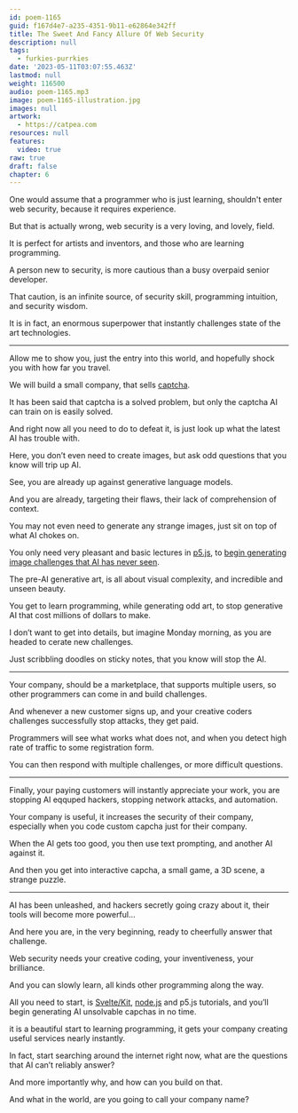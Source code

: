 ```yaml
---
id: poem-1165
guid: f167d4e7-a235-4351-9b11-e62864e342ff
title: The Sweet And Fancy Allure Of Web Security
description: null
tags:
  - furkies-purrkies
date: '2023-05-11T03:07:55.463Z'
lastmod: null
weight: 116500
audio: poem-1165.mp3
image: poem-1165-illustration.jpg
images: null
artwork:
  - https://catpea.com
resources: null
features:
  video: true
raw: true
draft: false
chapter: 6
---
```


One would assume that a programmer who is just learning,
shouldn't enter web security, because it requires experience.

But that is actually wrong,
web security is a very loving, and lovely, field.

It is perfect for artists and inventors,
and those who are learning programming.

A person new to security,
is more cautious than a busy overpaid senior developer.

That caution, is an infinite source,
of security skill, programming intuition, and security wisdom.

It is in fact, an enormous superpower
that instantly challenges state of the art technologies.

---

Allow me to show you, just the entry into this world,
and hopefully shock you with how far you travel.

We will build a small company,
that sells [captcha].

It has been said that captcha is a solved problem,
but only the captcha AI can train on is easily solved.

And right now all you need to do to defeat it,
is just look up what the latest AI has trouble with.

Here, you don’t even need to create images,
but ask odd questions that you know will trip up AI.

See,
you are already up against generative language models.

And you are already, targeting their flaws,
their lack of comprehension of context.

You may not even need to generate any strange images,
just sit on top of what AI chokes on.

You only need very pleasant and basic lectures in [p5.js][p5],
to [begin generating image challenges that AI has never seen][unseen].

The pre-AI generative art, is all about visual complexity,
and incredible and unseen beauty.

You get to learn programming, while generating odd art,
to stop generative AI that cost millions of dollars to make.

I don’t want to get into details,
but imagine Monday morning, as you are headed to cerate new challenges.

Just scribbling doodles on sticky notes,
that you know will stop the AI.

---

Your company, should be a marketplace, that supports multiple users,
so other programmers can come in and build challenges.

And whenever a new customer signs up,
and your creative coders challenges successfully stop attacks, they get paid.

Programmers will see what works what does not,
and when you detect high rate of traffic to some registration form.

You can then respond with multiple challenges,
or more difficult questions.

---

Finally, your paying customers will instantly appreciate your work,
you are stopping AI eqquped hackers, stopping network attacks, and automation.

Your company is useful, it increases the security of their company,
especially when you code custom capcha just for their company.

When the AI gets too good, you then use text prompting,
and another AI against it.

And then you get into interactive capcha,
a small game, a 3D scene, a strange puzzle.

---

AI has been unleashed, and hackers secretly going crazy about it,
their tools will become more powerful…

And here you are, in the very beginning,
ready to cheerfully answer that challenge.

Web security needs your creative coding,
your inventiveness, your brilliance.

And you can slowly learn,
all kinds other programming along the way.

All you need to start, is [Svelte/Kit][svelte], [node.js][node] and p5.js tutorials,
and you’ll begin generating AI unsolvable capchas in no time.

it is a beautiful start to learning programming,
it gets your company creating useful services nearly instantly.

In fact, start searching around the internet right now,
what are the questions that AI can’t reliably answer?

And more importantly why,
and how can you build on that.

And what in the world,
are you going to call your company name?

[p5]: https://p5js.org/
[captcha]: https://github.com/ZYSzys/awesome-captcha
[unseen]: https://showcase.p5js.org
[svelte]: https://svelte.dev/tutorial/basics
[node]: https://www.youtube.com/results?search_query=learn+nodejs
